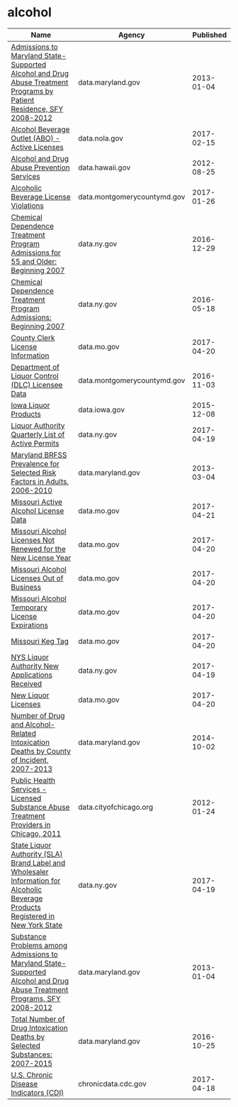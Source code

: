 # alcohol

Name | Agency | Published
---- | ---- | ---------
[Admissions to Maryland State-Supported Alcohol and Drug Abuse Treatment Programs by Patient Residence, SFY 2008-2012](../socrata/9xzh-zqbf.md) | data.maryland.gov | 2013-01-04
[Alcohol Beverage Outlet (ABO) - Active Licenses](../socrata/uiry-as9x.md) | data.nola.gov | 2017-02-15
[Alcohol and Drug Abuse Prevention Services](../socrata/2dr7-mwnn.md) | data.hawaii.gov | 2012-08-25
[Alcoholic Beverage License Violations](../socrata/4tja-rkhg.md) | data.montgomerycountymd.gov | 2017-01-26
[Chemical Dependence Treatment Program Admissions for 55 and Older: Beginning 2007](../socrata/5xvm-4zc6.md) | data.ny.gov | 2016-12-29
[Chemical Dependence Treatment Program Admissions: Beginning 2007](../socrata/ngbt-9rwf.md) | data.ny.gov | 2016-05-18
[County Clerk License Information](../socrata/hbmv-rqk9.md) | data.mo.gov | 2017-04-20
[Department of Liquor Control (DLC) Licensee Data](../socrata/c6rw-fazn.md) | data.montgomerycountymd.gov | 2016-11-03
[Iowa Liquor Products](../socrata/gckp-fe7r.md) | data.iowa.gov | 2015-12-08
[Liquor Authority Quarterly List of Active Permits](../socrata/mmmf-xgpx.md) | data.ny.gov | 2017-04-19
[Maryland BRFSS Prevalence for Selected Risk Factors in Adults, 2006-2010](../socrata/p93z-n4v3.md) | data.maryland.gov | 2013-03-04
[Missouri Active Alcohol License Data](../socrata/yyhn-562y.md) | data.mo.gov | 2017-04-21
[Missouri Alcohol Licenses Not Renewed for the New License Year](../socrata/mtgj-bnbx.md) | data.mo.gov | 2017-04-20
[Missouri Alcohol Licenses Out of Business](../socrata/nytw-fmz3.md) | data.mo.gov | 2017-04-20
[Missouri Alcohol Temporary License Expirations](../socrata/n3tx-eq5q.md) | data.mo.gov | 2017-04-20
[Missouri Keg Tag](../socrata/7fmu-y7e8.md) | data.mo.gov | 2017-04-20
[NYS Liquor Authority New Applications Received](../socrata/2kid-jvyk.md) | data.ny.gov | 2017-04-19
[New Liquor Licenses](../socrata/dymb-xy5c.md) | data.mo.gov | 2017-04-20
[Number of Drug and Alcohol-Related Intoxication Deaths by County of Incident, 2007-2013](../socrata/eprz-kexz.md) | data.maryland.gov | 2014-10-02
[Public Health Services - Licensed Substance Abuse Treatment Providers in Chicago, 2011](../socrata/9zqv-3uhs.md) | data.cityofchicago.org | 2012-01-24
[State Liquor Authority (SLA) Brand Label and Wholesaler Information for Alcoholic Beverage Products Registered in New York State](../socrata/n2dz-pwuk.md) | data.ny.gov | 2017-04-19
[Substance Problems among Admissions to Maryland State-Supported Alcohol and Drug Abuse Treatment Programs, SFY 2008-2012](../socrata/iydi-jrpd.md) | data.maryland.gov | 2013-01-04
[Total Number of Drug Intoxication Deaths by Selected Substances: 2007-2015](../socrata/f53i-bwcd.md) | data.maryland.gov | 2016-10-25
[U.S. Chronic Disease Indicators (CDI)](../socrata/g4ie-h725.md) | chronicdata.cdc.gov | 2017-04-18


